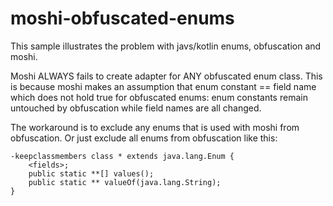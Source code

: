 # moshi-obfuscated-enums
This sample illustrates the problem with javs/kotlin enums, obfuscation and moshi. 

Moshi ALWAYS fails to create adapter for ANY obfuscated enum class. This is because moshi makes an assumption that enum constant == field name which does not hold true for obfuscated enums: enum constants remain untouched by obfuscation while field names are all changed.

The workaround is to exclude any enums that is used with moshi from obfuscation. Or just exclude all enums from obfuscation like this:

```
-keepclassmembers class * extends java.lang.Enum {
    <fields>;
    public static **[] values();
    public static ** valueOf(java.lang.String);
}
```
